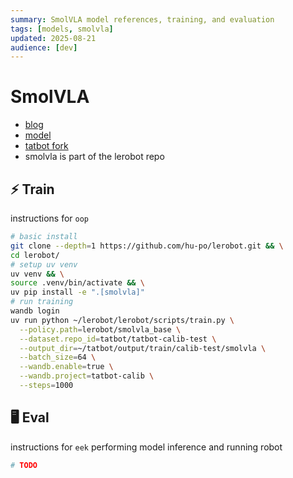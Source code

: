 ```yaml
---
summary: SmolVLA model references, training, and evaluation
tags: [models, smolvla]
updated: 2025-08-21
audience: [dev]
---
```


# SmolVLA

- [blog](https://huggingface.co/blog/smolvla)
- [model](https://huggingface.co/lerobot/smolvla_base)
- [tatbot fork](https://github.com/hu-po/lerobot)
- smolvla is part of the lerobot repo

## ⚡ Train

instructions for `oop`

```bash
# basic install
git clone --depth=1 https://github.com/hu-po/lerobot.git && \
cd lerobot/
# setup uv venv
uv venv && \
source .venv/bin/activate && \
uv pip install -e ".[smolvla]"
# run training
wandb login
uv run python ~/lerobot/lerobot/scripts/train.py \
  --policy.path=lerobot/smolvla_base \
  --dataset.repo_id=tatbot/tatbot-calib-test \
  --output_dir=~/tatbot/output/train/calib-test/smolvla \
  --batch_size=64 \
  --wandb.enable=true \
  --wandb.project=tatbot-calib \
  --steps=1000
```

## 🖥️ Eval

instructions for `eek` performing model inference and running robot

```bash
# TODO
```
